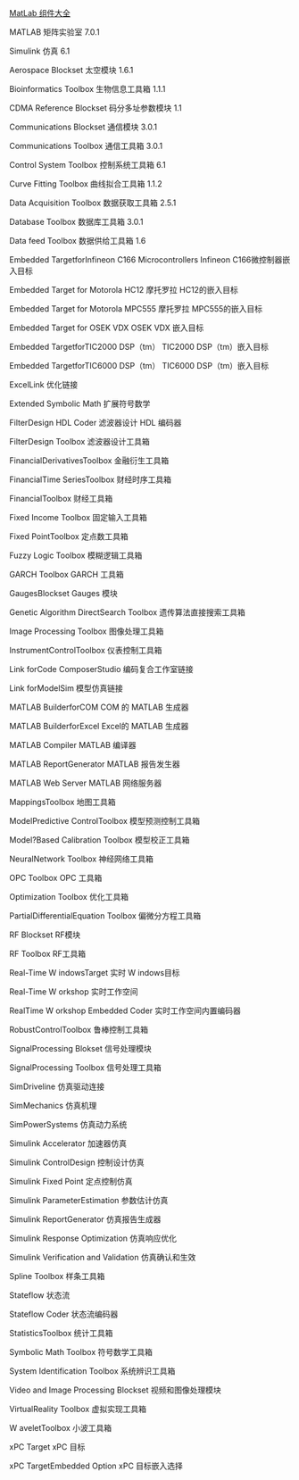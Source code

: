 



[MatLab 组件大全](https://www.cnblogs.com/grandyang/p/5178904.html)

 

MATLAB                                   矩阵实验室 7.0.1

Simulink                                  仿真 6.1

Aerospace  Blockset                          太空模块 1.6.1

Bioinformatics Toolbox                        生物信息工具箱 1.1.1

CDMA Reference Blockset                      码分多址参数模块 1.1

Communications Blockset                      通信模块 3.0.1

Communications Toolbox                       通信工具箱 3.0.1

Control System Toolbox                        控制系统工具箱 6.1

Curve Fitting Toolbox                          曲线拟合工具箱 1.1.2

Data Acquisition Toolbox                       数据获取工具箱 2.5.1

Database Toolbox                            数据库工具箱 3.0.1

Data feed Toolbox                            数据供给工具箱 1.6

Embedded TargetforInfineon C166  Microcontrollers   Infineon C166微控制器嵌入目标

Embedded Target for Motorola HC12               摩托罗拉 HC12的嵌入目标

Embedded Target for Motorola MPC555            摩托罗拉 MPC555的嵌入目标

Embedded Target for OSEK VDX                  OSEK VDX 嵌入目标

Embedded TargetforTIC2000 DSP（tm）      TIC2000 DSP（tm）嵌入目标

Embedded TargetforTIC6000 DSP（tm）       TIC6000 DSP（tm）嵌入目标

ExcelLink                                  优化链接

Extended Symbolic Math                       扩展符号数学

FilterDesign HDL Coder                        滤波器设计 HDL 编码器

FilterDesign Toolbox                          滤波器设计工具箱

FinancialDerivativesToolbox                     金融衍生工具箱

FinancialTime SeriesToolbox                    财经时序工具箱

FinancialToolbox                             财经工具箱

Fixed Income Toolbox                         固定输入工具箱

Fixed PointToolbox                           定点数工具箱

Fuzzy Logic Toolbox                          模糊逻辑工具箱

GARCH Toolbox GARCH                        工具箱

GaugesBlockset Gauges                        模块

Genetic Algorithm DirectSearch Toolbox            遗传算法直接搜索工具箱

Image Processing Toolbox                      图像处理工具箱

InstrumentControlToolbox                      仪表控制工具箱

Link forCode ComposerStudio                    编码复合工作室链接

Link forModelSim                             模型仿真链接

MATLAB BuilderforCOM                         COM 的 MATLAB 生成器

MATLAB BuilderforExcel                        Excel的 MATLAB 生成器

MATLAB Compiler                             MATLAB 编译器

MATLAB ReportGenerator                       MATLAB 报告发生器

MATLAB Web Server                          MATLAB 网络服务器

MappingsToolbox                             地图工具箱

ModelPredictive ControlToolbox                   模型预测控制工具箱

Model?Based Calibration Toolbox                 模型校正工具箱

NeuralNetwork Toolbox                        神经网络工具箱

OPC Toolbox                                OPC 工具箱

Optimization Toolbox                          优化工具箱

PartialDifferentialEquation Toolbox                偏微分方程工具箱

RF Blockset                                 RF模块

RF Toolbox                                 RF工具箱

Real-Time W indowsTarget                      实时 W indows目标

Real-Time W orkshop                          实时工作空间

RealTime W orkshop Embedded Coder              实时工作空间内置编码器

RobustControlToolbox                         鲁棒控制工具箱

SignalProcessing Blokset                        信号处理模块

SignalProcessing Toolbox                       信号处理工具箱

SimDriveline                                仿真驱动连接

SimMechanics                               仿真机理

SimPowerSystems                            仿真动力系统

Simulink Accelerator                           加速器仿真

Simulink ControlDesign                         控制设计仿真

Simulink Fixed Point                           定点控制仿真

Simulink ParameterEstimation                    参数估计仿真

Simulink ReportGenerator                       仿真报告生成器

Simulink Response Optimization                  仿真响应优化

Simulink Verification and Validation                仿真确认和生效

Spline Toolbox                               样条工具箱

Stateflow                                   状态流

Stateflow Coder                              状态流编码器

StatisticsToolbox                             统计工具箱

Symbolic Math Toolbox                         符号数学工具箱

System Identification Toolbox                    系统辨识工具箱

Video and Image Processing Blockset               视频和图像处理模块

VirtualReality Toolbox                          虚拟实现工具箱

W aveletToolbox                              小波工具箱

xPC Target                                  xPC 目标

xPC TargetEmbedded Option                     xPC 目标嵌入选择